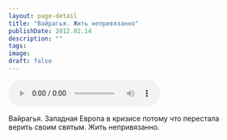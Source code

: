 ```yaml
---
layout: page-detail
title: "Вайрагья. Жить непривязанно"
publishDate: 2012.02.14
description: ""
tags:
image:
draft: false
---
```


<audio title="2012.02.14 - Вайрагья. Жить непривязанно.mp3" src="https://filer-api.advayta.org/v1.0/public/files/75724" controls=""></audio>

 Вайрагья. Западная Европа в кризисе потому что перестала  
 верить своим святым. Жить непривязанно.  

  
